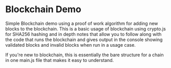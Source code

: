 # Blockchain Demo

Simple Blockchain demo using a proof of work algorithm for adding new blocks to the blockchain. This is a basic usage of blockchain using crypto.js for SHA256 hashing and in depth notes that allow you to follow along with the code that runs the blockchain and gives output in the console showing validated blocks and invalid blocks when run in a usage case.

If you're new to blockchain, this is essentially the bare structure for a chain in one main.js file that makes it easy to understand.